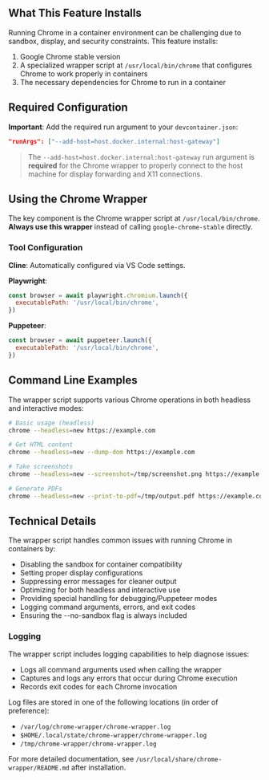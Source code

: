 ## What This Feature Installs

Running Chrome in a container environment can be challenging due to sandbox, display, and security constraints. This feature installs:

1. Google Chrome stable version
2. A specialized wrapper script at `/usr/local/bin/chrome` that configures Chrome to work properly in containers
3. The necessary dependencies for Chrome to run in a container

## Required Configuration

**Important**: Add the required run argument to your `devcontainer.json`:

```json
"runArgs": ["--add-host=host.docker.internal:host-gateway"]
```

> The `--add-host=host.docker.internal:host-gateway` run argument is **required** for the Chrome wrapper to properly connect to the host machine for display forwarding and X11 connections.
## Using the Chrome Wrapper

The key component is the Chrome wrapper script at `/usr/local/bin/chrome`. **Always use this wrapper** instead of calling `google-chrome-stable` directly.

### Tool Configuration

**Cline**: Automatically configured via VS Code settings.

**Playwright**:
```javascript
const browser = await playwright.chromium.launch({
  executablePath: '/usr/local/bin/chrome',
})
```

**Puppeteer**:
```javascript
const browser = await puppeteer.launch({
  executablePath: '/usr/local/bin/chrome',
})
```

## Command Line Examples

The wrapper script supports various Chrome operations in both headless and interactive modes:

```bash
# Basic usage (headless)
chrome --headless=new https://example.com

# Get HTML content
chrome --headless=new --dump-dom https://example.com

# Take screenshots
chrome --headless=new --screenshot=/tmp/screenshot.png https://example.com

# Generate PDFs
chrome --headless=new --print-to-pdf=/tmp/output.pdf https://example.com
```

## Technical Details

The wrapper script handles common issues with running Chrome in containers by:

- Disabling the sandbox for container compatibility
- Setting proper display configurations
- Suppressing error messages for cleaner output
- Optimizing for both headless and interactive use
- Providing special handling for debugging/Puppeteer modes
- Logging command arguments, errors, and exit codes
- Ensuring the --no-sandbox flag is always included

### Logging

The wrapper script includes logging capabilities to help diagnose issues:

- Logs all command arguments used when calling the wrapper
- Captures and logs any errors that occur during Chrome execution
- Records exit codes for each Chrome invocation

Log files are stored in one of the following locations (in order of preference):

- `/var/log/chrome-wrapper/chrome-wrapper.log`
- `$HOME/.local/state/chrome-wrapper/chrome-wrapper.log`
- `/tmp/chrome-wrapper/chrome-wrapper.log`

For more detailed documentation, see `/usr/local/share/chrome-wrapper/README.md` after installation.